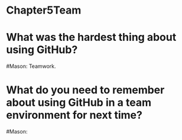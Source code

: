 # Chapter5Team

# What was the hardest thing about using GitHub?

#Mason: Teamwork.



# What do you need to remember about using GitHub in a team environment for next time?

#Mason: 
